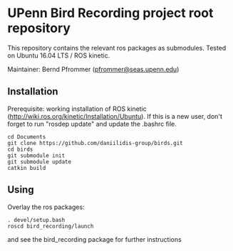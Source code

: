 # UPenn Bird Recording project root repository

This repository contains the relevant ros packages as submodules.
Tested on Ubuntu 16.04 LTS / ROS kinetic.

Maintainer: Bernd Pfrommer (pfrommer@seas.upenn.edu)

## Installation

Prerequisite: working installation of ROS kinetic
(http://wiki.ros.org/kinetic/Installation/Ubuntu). If this is a new
user, don't forget to run "rosdep update" and update the .bashrc file.

	cd Documents
	git clone https://github.com/daniilidis-group/birds.git
	cd birds
	git submodule init
	git submodule update
	catkin build

## Using

Overlay the ros packages:

	. devel/setup.bash
	roscd bird_recording/launch

and see the bird_recording package for further instructions
	
